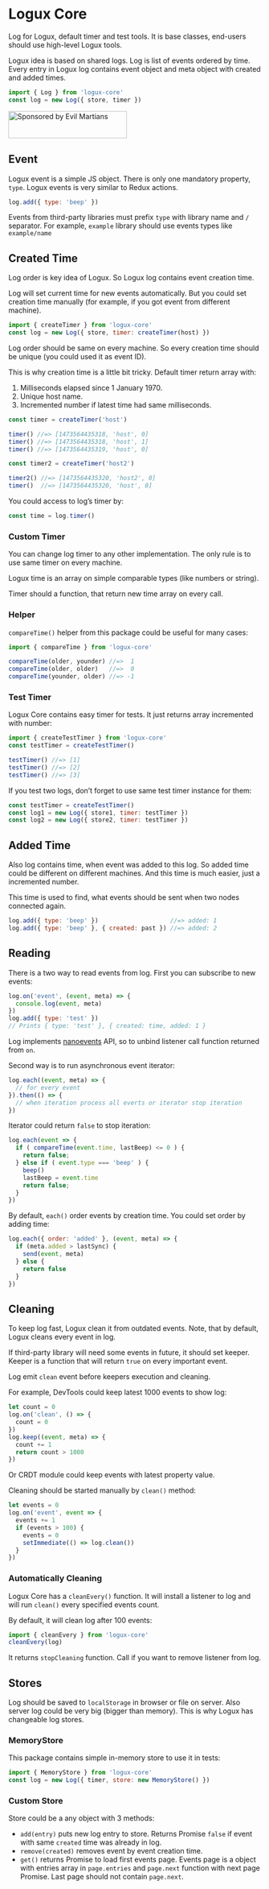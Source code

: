 # Logux Core

Log for Logux, default timer and test tools. It is base classes, end-users
should use high-level Logux tools.

Logux idea is based on shared logs. Log is list of events ordered by time.
Every entry in Logux log contains event object and meta object with created
and added times.

```js
import { Log } from 'logux-core'
const log = new Log({ store, timer })
```

<a href="https://evilmartians.com/?utm_source=logux-core">
  <img src="https://evilmartians.com/badges/sponsored-by-evil-martians.svg"
       alt="Sponsored by Evil Martians" width="236" height="54">
</a>

## Event

Logux event is a simple JS object. There is only one mandatory property, `type`.
Logux events is very similar to Redux actions.

```js
log.add({ type: 'beep' })
```

Events from third-party libraries must prefix `type` with library name
and `/` separator. For example, `example` library should use events types
like `example/name`

## Created Time

Log order is key idea of Logux. So Logux log contains event creation time.

Log will set current time for new events automatically. But you could set
creation time manually (for example, if you got event from different machine).

```js
import { createTimer } from 'logux-core'
const log = new Log({ store, timer: createTimer(host) })
```

Log order should be same on every machine. So every creation time
should be unique (you could used it as event ID).

This is why creation time is a little bit tricky.
Default timer return array with:

1. Milliseconds elapsed since 1 January 1970.
2. Unique host name.
3. Incremented number if latest time had same milliseconds.

```js
const timer = createTimer('host')

timer() //=> [1473564435318, 'host', 0]
timer() //=> [1473564435318, 'host', 1]
timer() //=> [1473564435319, 'host', 0]

const timer2 = createTimer('host2')

timer2() //=> [1473564435320, 'host2', 0]
timer()  //=> [1473564435320, 'host', 0]
```

You could access to log’s timer by:

```js
const time = log.timer()
```

### Custom Timer

You can change log timer to any other implementation. The only rule
is to use same timer on every machine.

Logux time is an array on simple comparable types (like numbers or string).

Timer should a function, that return new time array on every call.

### Helper

`compareTime()` helper from this package could be useful for many cases:

```js
import { compareTime } from 'logux-core'

compareTime(older, younder) //=>  1
compareTime(older, older)   //=>  0
compareTime(younder, older) //=> -1
```

### Test Timer

Logux Core contains easy timer for tests. It just returns array incremented
with number:

```js
import { createTestTimer } from 'logux-core'
const testTimer = createTestTimer()

testTimer() //=> [1]
testTimer() //=> [2]
testTimer() //=> [3]
```

If you test two logs, don’t forget to use same test timer instance for them:

```js
const testTimer = createTestTimer()
const log1 = new Log({ store1, timer: testTimer })
const log2 = new Log({ store2, timer: testTimer })
```

## Added Time

Also log contains time, when event was added to this log. So added time could
be different on different machines. And this time is much easier,
just a incremented number.

This time is used to find, what events should be sent when
two nodes connected again.

```js
log.add({ type: 'beep' })                    //=> added: 1
log.add({ type: 'beep' }, { created: past }) //=> added: 2
```

## Reading

There is a two way to read events from log. First you can subscribe
to new events:

```js
log.on('event', (event, meta) => {
  console.log(event, meta)
})
log.add({ type: 'test' })
// Prints { type: 'test' }, { created: time, added: 1 }
```

Log implements [nanoevents] API, so to unbind listener
call function returned from `on`.

[nanoevents]: https://github.com/ai/nanoevents

Second way is to run asynchronous event iterator:

```js
log.each((event, meta) => {
  // for every event
}).then(() => {
  // when iteration process all everts or iterator stop iteration
})
```

Iterator could return `false` to stop iteration:

```js
log.each(event => {
  if ( compareTime(event.time, lastBeep) <= 0 ) {
    return false;
  } else if ( event.type === 'beep' ) {
    beep()
    lastBeep = event.time
    return false;
  }
})
```

By default, `each()` order events by creation time. You could set order
by adding time:

```js
log.each({ order: 'added' }, (event, meta) => {
  if (meta.added > lastSync) {
    send(event, meta)
  } else {
    return false
  }
})
```

## Cleaning

To keep log fast, Logux clean it from outdated events.
Note, that by default, Logux cleans every event in log.

If third-party library will need some events in future, it should set keeper.
Keeper is a function that will return `true` on every important event.

Log emit `clean` event before keepers execution and cleaning.

For example, DevTools could keep latest 1000 events to show log:

```js
let count = 0
log.on('clean', () => {
  count = 0
})
log.keep((event, meta) => {
  count += 1
  return count > 1000
})
```

Or CRDT module could keep events with latest property value.

Cleaning should be started manually by `clean()` method:

```js
let events = 0
log.on('event', event => {
  events += 1
  if (events > 100) {
    events = 0
    setImmediate(() => log.clean())
  }
})
```

### Automatically Cleaning

Logux Core has a `cleanEvery()` function. It will install a listener
to log and will run `clean()` every specified events count.

By default, it will clean log after 100 events:

```js
import { cleanEvery } from 'logux-core'
cleanEvery(log)
```

It returns `stopCleaning` function.
Call if you want to remove listener from log.

## Stores

Log should be saved to `localStorage` in browser or file on server.
Also server log could be very big (bigger than memory). This is why Logux
has changeable log stores.

### MemoryStore

This package contains simple in-memory store to use it in tests:

```js
import { MemoryStore } from 'logux-core'
const log = new Log({ timer, store: new MemoryStore() })
```

### Custom Store

Store could be a any object with 3 methods:

* `add(entry)` puts new log entry to store. Returns Promise `false` if event
  with same `created` time was already in log.
* `remove(created)` removes event by event creation time.
* `get()` returns Promise to load first events page. Events page is a object
  with entries array in `page.entries` and `page.next` function with next page
  Promise. Last page should not contain `page.next`.
